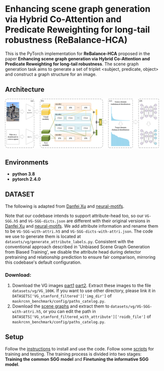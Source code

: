 # Enhancing scene graph generation via Hybrid Co-Attention and Predicate Reweighting for long-tail robustness (ReBalance-HCA)

This is the PyTorch implementation for **ReBalance-HCA** proposed in the paper **Enhancing scene graph generation via Hybrid Co-Attention and Predicate Reweighting for long-tail robustness**. The scene graph generation task aims to generate a set of triplet <subject, predicate, object> and construct a graph structure for an image.

## Architecture

![framework](framework.png)

## Environments

* **python 3.8**
* **pytorch 2.4.0**

## DATASET
The following is adapted from [Danfei Xu](https://github.com/danfeiX/scene-graph-TF-release/blob/master/data_tools/README.md) and [neural-motifs](https://github.com/rowanz/neural-motifs).

Note that our codebase intends to support attribute-head too, so our ```VG-SGG.h5``` and ```VG-SGG-dicts.json``` are different with their original versions in [Danfei Xu](https://github.com/danfeiX/scene-graph-TF-release/blob/master/data_tools/README.md) and [neural-motifs](https://github.com/rowanz/neural-motifs). We add attribute information and rename them to be ```VG-SGG-with-attri.h5``` and ```VG-SGG-dicts-with-attri.json```. The code we use to generate them is located at ```datasets/vg/generate_attribute_labels.py```. Consistent with the conventional approach described in 'Unbiased Scene Graph Generation from Biased Training', we disable the attribute head during detector pretraining and relationship prediction to ensure fair comparison, mirroring this codebase's default configuration.

### Download:
1. Download the VG images [part1](https://cs.stanford.edu/people/rak248/VG_100K_2/images.zip) [part2](https://cs.stanford.edu/people/rak248/VG_100K_2/images2.zip). Extract these images to the file `datasets/vg/VG_100K`. If you want to use other directory, please link it in `DATASETS['VG_stanford_filtered']['img_dir']` of `maskrcnn_benchmark/config/paths_catelog.py`. 
2. Download the [scene graphs](https://onedrive.live.com/embed?cid=22376FFAD72C4B64&resid=22376FFAD72C4B64%21779871&authkey=AA33n7BRpB1xa3I) and extract them to `datasets/vg/VG-SGG-with-attri.h5`, or you can edit the path in `DATASETS['VG_stanford_filtered_with_attribute']['roidb_file']` of `maskrcnn_benchmark/config/paths_catelog.py`.

## Setup 
Follow the [instructions](https://github.com/KaihuaTang/Scene-Graph-Benchmark.pytorch) to install and use the code. Follow some [scripts](https://github.com/ZhuGeKongKong/SSG-G2S/tree/main/scripts) for training and testing.
The training process is divided into two stages: **Training the common SGG model** and **Finetuning the informative SGG model**.

## 
